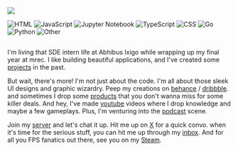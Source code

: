 ![](https://github.com/rohzzn/rohzzn/blob/main/Gif.gif)

![HTML](https://img.shields.io/static/v1?style=flat-square&label=%E2%A0%80&color=555&labelColor=%23e34c26&message=HTML%EF%B8%B145.9%25)
![JavaScript](https://img.shields.io/static/v1?style=flat-square&label=%E2%A0%80&color=555&labelColor=%23f1e05a&message=JavaScript%EF%B8%B121.5%25)
![Jupyter Notebook](https://img.shields.io/static/v1?style=flat-square&label=%E2%A0%80&color=555&labelColor=%23DA5B0B&message=Jupyter%20Notebook%EF%B8%B117.8%25)
![TypeScript](https://img.shields.io/static/v1?style=flat-square&label=%E2%A0%80&color=555&labelColor=%233178c6&message=TypeScript%EF%B8%B18%25)
![CSS](https://img.shields.io/static/v1?style=flat-square&label=%E2%A0%80&color=555&labelColor=%23563d7c&message=CSS%EF%B8%B13.7%25)
![Go](https://img.shields.io/static/v1?style=flat-square&label=%E2%A0%80&color=555&labelColor=%2300ADD8&message=Go%EF%B8%B11.1%25)
![Python](https://img.shields.io/static/v1?style=flat-square&label=%E2%A0%80&color=555&labelColor=%233572A5&message=Python%EF%B8%B11%25)
![Other](https://img.shields.io/static/v1?style=flat-square&label=%E2%A0%80&color=555&labelColor=%23ededed&message=Other%EF%B8%B10.4%25)
 

##

I'm living that SDE intern life at Abhibus Ixigo while wrapping up my final year at mrec. I like building beautiful applications, and I've created some [projects](https://github.com/rohzzn/rohzzn/blob/main/Projects.md) in the past.

But wait, there's more! I'm not just about the code. I'm all about those sleek UI designs and graphic wizardry. Peep my creations on [behance](https://www.behance.net/rohzzn) / [dribbble](https://dribbble.com/rohzzn).
and sometimes I drop some [products](https://rohzzn.gumroad.com/) that you don't wanna miss for some killer deals. And hey, I've made [youtube](https://youtube.com/rohzzn) videos where I drop knowledge and maybe a few gameplays. Plus, I'm venturing into the [podcast](https://rohzzn.me/podcast.html) scene. 

Join my [server](https://discord.gg/qKVQZ4Rha3) and let's chat it up. Hit me up on [X](https://x.com/rohzzn) for a quick convo. when it's time for the serious stuff, you can hit me up through my [inbox](mailto:rohan.mbox@gmail.com). And for all you FPS fanatics out there, see you on my [Steam](https://steamcommunity.com/id/rohzzn/).
